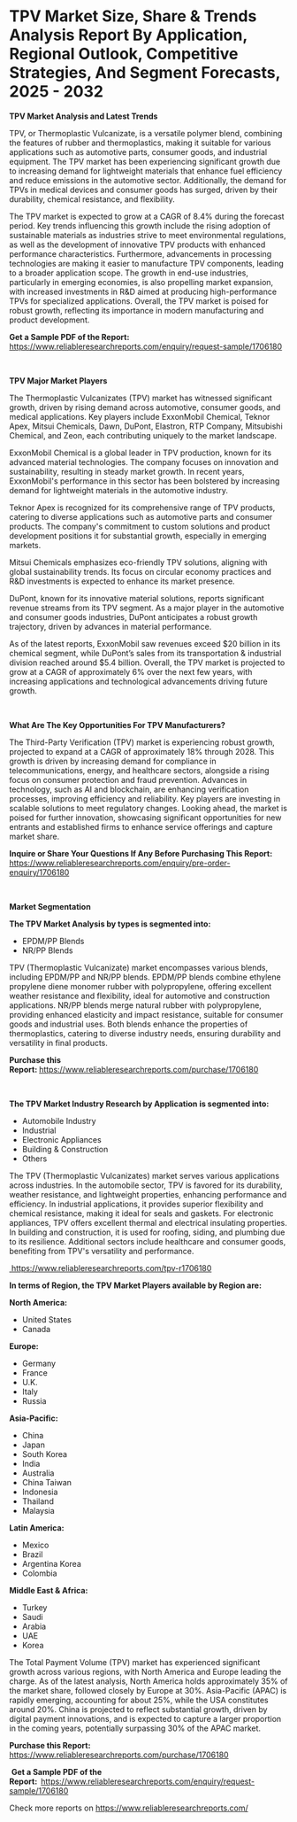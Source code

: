<p><h1>TPV Market Size, Share & Trends Analysis Report By Application, Regional Outlook, Competitive Strategies, And Segment Forecasts, 2025 - 2032</h1></p><p><strong>TPV Market Analysis and Latest Trends</strong></p>
<p><p>TPV, or Thermoplastic Vulcanizate, is a versatile polymer blend, combining the features of rubber and thermoplastics, making it suitable for various applications such as automotive parts, consumer goods, and industrial equipment. The TPV market has been experiencing significant growth due to increasing demand for lightweight materials that enhance fuel efficiency and reduce emissions in the automotive sector. Additionally, the demand for TPVs in medical devices and consumer goods has surged, driven by their durability, chemical resistance, and flexibility.</p><p>The TPV market is expected to grow at a CAGR of 8.4% during the forecast period. Key trends influencing this growth include the rising adoption of sustainable materials as industries strive to meet environmental regulations, as well as the development of innovative TPV products with enhanced performance characteristics. Furthermore, advancements in processing technologies are making it easier to manufacture TPV components, leading to a broader application scope. The growth in end-use industries, particularly in emerging economies, is also propelling market expansion, with increased investments in R&D aimed at producing high-performance TPVs for specialized applications. Overall, the TPV market is poised for robust growth, reflecting its importance in modern manufacturing and product development.</p></p>
<p><strong>Get a Sample PDF of the Report:&nbsp;</strong> <a href="https://www.reliableresearchreports.com/enquiry/request-sample/1706180?utm_campaign=3093&utm_medium=2&utm_source=Github&utm_content=ia&utm_term=01042025&utm_id=tpv">https://www.reliableresearchreports.com/enquiry/request-sample/1706180</a></p>
<p>&nbsp;</p>
<p><strong>TPV Major Market Players</strong></p>
<p><p>The Thermoplastic Vulcanizates (TPV) market has witnessed significant growth, driven by rising demand across automotive, consumer goods, and medical applications. Key players include ExxonMobil Chemical, Teknor Apex, Mitsui Chemicals, Dawn, DuPont, Elastron, RTP Company, Mitsubishi Chemical, and Zeon, each contributing uniquely to the market landscape.</p><p>ExxonMobil Chemical is a global leader in TPV production, known for its advanced material technologies. The company focuses on innovation and sustainability, resulting in steady market growth. In recent years, ExxonMobil's performance in this sector has been bolstered by increasing demand for lightweight materials in the automotive industry.</p><p>Teknor Apex is recognized for its comprehensive range of TPV products, catering to diverse applications such as automotive parts and consumer products. The company's commitment to custom solutions and product development positions it for substantial growth, especially in emerging markets.</p><p>Mitsui Chemicals emphasizes eco-friendly TPV solutions, aligning with global sustainability trends. Its focus on circular economy practices and R&D investments is expected to enhance its market presence.</p><p>DuPont, known for its innovative material solutions, reports significant revenue streams from its TPV segment. As a major player in the automotive and consumer goods industries, DuPont anticipates a robust growth trajectory, driven by advances in material performance.</p><p>As of the latest reports, ExxonMobil saw revenues exceed $20 billion in its chemical segment, while DuPont’s sales from its transportation & industrial division reached around $5.4 billion. Overall, the TPV market is projected to grow at a CAGR of approximately 6% over the next few years, with increasing applications and technological advancements driving future growth.</p></p>
<p>&nbsp;</p>
<p><strong>What Are The Key Opportunities For TPV Manufacturers?</strong></p>
<p><p>The Third-Party Verification (TPV) market is experiencing robust growth, projected to expand at a CAGR of approximately 18% through 2028. This growth is driven by increasing demand for compliance in telecommunications, energy, and healthcare sectors, alongside a rising focus on consumer protection and fraud prevention. Advances in technology, such as AI and blockchain, are enhancing verification processes, improving efficiency and reliability. Key players are investing in scalable solutions to meet regulatory changes. Looking ahead, the market is poised for further innovation, showcasing significant opportunities for new entrants and established firms to enhance service offerings and capture market share.</p></p>
<p><strong>Inquire or Share Your Questions If Any Before Purchasing This Report:</strong> <a href="https://www.reliableresearchreports.com/enquiry/pre-order-enquiry/1706180?utm_campaign=3093&utm_medium=2&utm_source=Github&utm_content=ia&utm_term=01042025&utm_id=tpv">https://www.reliableresearchreports.com/enquiry/pre-order-enquiry/1706180</a></p>
<p>&nbsp;</p>
<p><strong>Market Segmentation</strong></p>
<p><strong>The TPV Market Analysis by types is segmented into:</strong></p>
<p><ul><li>EPDM/PP Blends</li><li>NR/PP Blends</li></ul></p>
<p><p>TPV (Thermoplastic Vulcanizate) market encompasses various blends, including EPDM/PP and NR/PP blends. EPDM/PP blends combine ethylene propylene diene monomer rubber with polypropylene, offering excellent weather resistance and flexibility, ideal for automotive and construction applications. NR/PP blends merge natural rubber with polypropylene, providing enhanced elasticity and impact resistance, suitable for consumer goods and industrial uses. Both blends enhance the properties of thermoplastics, catering to diverse industry needs, ensuring durability and versatility in final products.</p></p>
<p><strong>Purchase this Report:&nbsp;</strong><a href="https://www.reliableresearchreports.com/purchase/1706180?utm_campaign=3093&utm_medium=2&utm_source=Github&utm_content=ia&utm_term=01042025&utm_id=tpv">https://www.reliableresearchreports.com/purchase/1706180</a></p>
<p>&nbsp;</p>
<p><strong>The TPV Market Industry Research by Application is segmented into:</strong></p>
<p><ul><li>Automobile Industry</li><li>Industrial</li><li>Electronic Appliances</li><li>Building & Construction</li><li>Others</li></ul></p>
<p><p>The TPV (Thermoplastic Vulcanizates) market serves various applications across industries. In the automobile sector, TPV is favored for its durability, weather resistance, and lightweight properties, enhancing performance and efficiency. In industrial applications, it provides superior flexibility and chemical resistance, making it ideal for seals and gaskets. For electronic appliances, TPV offers excellent thermal and electrical insulating properties. In building and construction, it is used for roofing, siding, and plumbing due to its resilience. Additional sectors include healthcare and consumer goods, benefiting from TPV's versatility and performance.</p></p>
<p><a href="https://www.reliableresearchreports.com/tpv-r1706180?utm_campaign=3093&utm_medium=2&utm_source=Github&utm_content=ia&utm_term=01042025&utm_id=tpv">&nbsp;https://www.reliableresearchreports.com/tpv-r1706180</a></p>
<p><strong>In terms of Region, the TPV Market Players available by Region are:</strong></p>
<p>
    <p> <strong> North America: </strong>
        <ul>
            <li>United States</li>
            <li>Canada</li>
        </ul>
        </p> 
    <p> <strong> Europe: </strong>
        <ul>
            <li>Germany</li>
            <li>France</li>
            <li>U.K.</li>
            <li>Italy</li>
            <li>Russia</li>
        </ul>
        </p> 
    <p> <strong> Asia-Pacific: </strong>
        <ul>
            <li>China</li>
            <li>Japan</li>
            <li>South Korea</li>
            <li>India</li>
            <li>Australia</li>
            <li>China Taiwan</li>
            <li>Indonesia</li>
            <li>Thailand</li>
            <li>Malaysia</li>
        </ul>
        </p> 
    <p> <strong> Latin America: </strong>
        <ul>
            <li>Mexico</li>
            <li>Brazil</li>
            <li>Argentina Korea</li>
            <li>Colombia</li>
        </ul>
        </p> 
    <p> <strong> Middle East & Africa: </strong>
        <ul>
            <li>Turkey</li>
            <li>Saudi</li>
            <li>Arabia</li>
            <li>UAE</li>
            <li>Korea</li>
        </ul>
    </p>
    </p>
<p><p>The Total Payment Volume (TPV) market has experienced significant growth across various regions, with North America and Europe leading the charge. As of the latest analysis, North America holds approximately 35% of the market share, followed closely by Europe at 30%. Asia-Pacific (APAC) is rapidly emerging, accounting for about 25%, while the USA constitutes around 20%. China is projected to reflect substantial growth, driven by digital payment innovations, and is expected to capture a larger proportion in the coming years, potentially surpassing 30% of the APAC market.</p></p>
<p><strong>Purchase this Report: </strong><a href="https://www.reliableresearchreports.com/purchase/1706180?utm_campaign=3093&utm_medium=2&utm_source=Github&utm_content=ia&utm_term=01042025&utm_id=tpv">https://www.reliableresearchreports.com/purchase/1706180</a></p>
<p>&nbsp;<strong>Get a Sample PDF of the Report:&nbsp;&nbsp;</strong><a href="https://www.reliableresearchreports.com/enquiry/request-sample/1706180?utm_campaign=3093&utm_medium=2&utm_source=Github&utm_content=ia&utm_term=01042025&utm_id=tpv">https://www.reliableresearchreports.com/enquiry/request-sample/1706180</a></p>
<p><strong></strong></p>
<p>Check more reports on <a href="https://www.reliableresearchreports.com/?utm_campaign=3093&utm_medium=2&utm_source=Github&utm_content=ia&utm_term=01042025&utm_id=tpv">https://www.reliableresearchreports.com/</a></p>